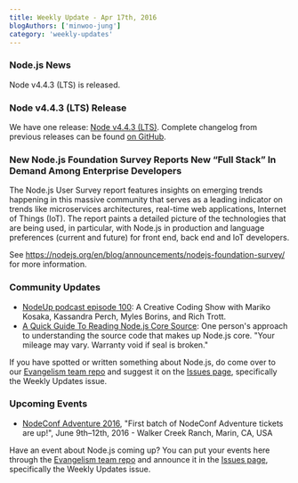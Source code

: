 ```yaml
---
title: Weekly Update - Apr 17th, 2016
blogAuthors: ['minwoo-jung']
category: 'weekly-updates'
---
```


### Node.js News

Node v4.4.3 (LTS) is released.

### Node v4.4.3 (LTS) Release

We have one release: [Node v4.4.3 (LTS)](https://nodejs.org/en/blog/release/v4.4.3/). Complete changelog from previous releases can be found [on GitHub](https://github.com/nodejs/node/blob/master/CHANGELOG.md).

### New Node.js Foundation Survey Reports New “Full Stack” In Demand Among Enterprise Developers

The Node.js User Survey report features insights on emerging trends happening in this massive community that serves as a leading indicator on trends like microservices architectures, real-time web applications, Internet of Things (IoT). The report paints a detailed picture of the technologies that are being used, in particular, with Node.js in production and language preferences (current and future) for front end, back end and IoT developers.

See <https://nodejs.org/en/blog/announcements/nodejs-foundation-survey/> for more information.

### Community Updates

* [NodeUp podcast episode 100](http://nodeup.com/onehundred): A Creative Coding Show with Mariko Kosaka, Kassandra Perch, Myles Borins, and Rich Trott.
* [A Quick Guide To Reading Node.js Core Source](https://medium.com/@Trott/a-quick-guide-to-reading-node-js-core-source-c968d83e4194#.mmontrmvg): One person's approach to understanding the source code that makes up Node.js core. "Your mileage may vary. Warranty void if seal is broken."

If you have spotted or written something about Node.js, do come over to our [Evangelism team repo](https://github.com/nodejs/evangelism) and suggest it on the [Issues page](https://github.com/nodejs/evangelism/issues), specifically the Weekly Updates issue.

### Upcoming Events

* [NodeConf Adventure 2016](https://ti.to/nodeconf/adventure-2016), "First batch of NodeConf Adventure tickets are up!", June 9th–12th, 2016 - Walker Creek Ranch, Marin, CA, USA

Have an event about Node.js coming up? You can put your events here through the [Evangelism team repo](https://github.com/nodejs/evangelism) and announce it in the [Issues page](https://github.com/nodejs/evangelism/issues), specifically the Weekly Updates issue.
